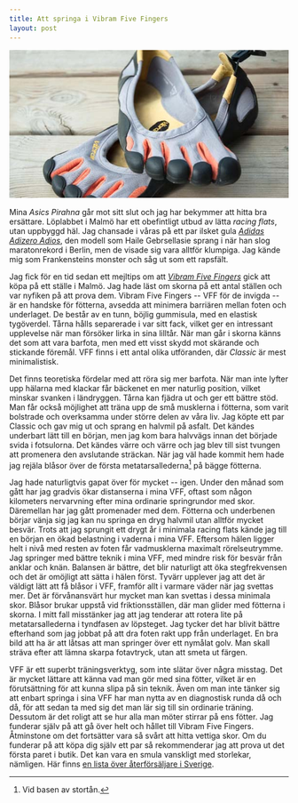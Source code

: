 ```yaml
---
title: Att springa i Vibram Five Fingers
layout: post
---
```


<img src="/bilder/DSC0073.jpg" alt="_DSC0073.jpg" border="0" width="580" height="266" />

Mina *Asics Pirahna* går mot sitt slut och jag har bekymmer att hitta bra ersättare. Löplabbet i Malmö har ett obefintligt utbud av lätta *racing flats*, utan uppbyggd häl. Jag chansade i våras på ett par ilsket gula [*Adidas Adizero Adios*][3], den modell som Haile Gebrsellasie sprang i när han slog maratonrekord i Berlin, men de visade sig vara alltför klumpiga. Jag kände mig som Frankensteins monster och såg ut som ett rapsfält.

Jag fick för en tid sedan ett mejltips om att [*Vibram Five Fingers*][2] gick att köpa på ett ställe i Malmö. Jag hade läst om skorna på ett antal ställen och var nyfiken på att prova dem. Vibram Five Fingers -- VFF för de invigda -- är en handske för fötterna, avsedda att minimera barriären mellan foten och underlaget. De består av en tunn, böjlig gummisula, med en elastisk tygöverdel. Tårna hålls separerade i var sitt fack, vilket ger en intressant upplevelse när man försöker lirka in sina lilltår. När man går i skorna känns det som att vara barfota, men med ett visst skydd mot skärande och stickande föremål. VFF finns i ett antal olika utföranden, där *Classic* är mest minimalistisk.

Det finns teoretiska fördelar med att röra sig mer barfota. När man inte lyfter upp hälarna med klackar får bäckenet en mer naturlig position, vilket minskar svanken i ländryggen. Tårna kan fjädra ut och ger ett bättre stöd. Man får också möjlighet att träna upp de små musklerna i fötterna, som varit bolstrade och overksamma under större delen av våra liv.
Jag köpte ett par Classic och gav mig ut och sprang en halvmil på asfalt. Det kändes underbart lätt till en början, men jag kom bara halvvägs innan det började svida i fotsulorna. Det kändes värre och värre och jag blev till sist tvungen att promenera den avslutande sträckan. När jag väl hade kommit hem hade jag rejäla blåsor över de första metatarsallederna[^2009-07-09-1] på bägge fötterna.

Jag hade naturligtvis gapat över för mycket -- igen. Under den månad som gått har jag gradvis ökar distanserna i mina VFF, oftast som någon kilometers nervarvning efter mina ordinarie springrundor med skor. Däremellan har jag gått promenader med dem. Fötterna och underbenen börjar vänja sig jag kan nu springa en dryg halvmil utan alltför mycket besvär. Trots att jag sprungit ett drygt år i minimala racing flats kände jag till en början en ökad belastning i vaderna i mina VFF. Eftersom hälen ligger helt i nivå med resten av foten får vadmusklerna maximalt rörelseutrymme.
Jag springer med bättre teknik i mina VFF, med mindre risk för besvär från anklar och knän. Balansen är bättre, det blir naturligt att öka stegfrekvensen och det är omöjligt att sätta i hälen först. Tyvärr upplever jag att det är väldigt lätt att få blåsor i VFF, framför allt i varmare väder när jag svettas mer. Det är förvånansvärt hur mycket man kan svettas i dessa minimala skor. Blåsor brukar uppstå vid friktionsställen, där man glider med fötterna i skorna. I mitt fall misstänker jag att jag tenderar att rotera lite på metatarsallederna i tyndfasen av löpsteget. Jag tycker det har blivit bättre efterhand som jag jobbat på att dra foten rakt upp från underlaget. En bra bild att ha är att låtsas att man springer över ett nymålat golv. Man skall sträva efter att lämna skarpa fotavtryck, utan att smeta ut färgen.

VFF är ett superbt träningsverktyg, som inte slätar över några misstag. Det är mycket lättare att känna vad man gör med sina fötter, vilket är en förutsättning för att kunna slipa på sin teknik. Även om man inte tänker sig att enbart springa i sina VFF har man nytta av en diagnostisk runda då och då, för att sedan ta med sig det man lär sig till sin ordinarie träning. Dessutom är det roligt att se hur alla man möter stirrar på ens fötter. Jag funderar själv på att gå över helt och hållet till Vibram Five Fingers. Åtminstone om det fortsätter vara så svårt att hitta vettiga skor.
Om du funderar på att köpa dig själv ett par så rekommenderar jag att prova ut det första paret i butik. Det kan vara en smula vanskligt med storlekar, nämligen. Här finns [en lista över återförsäljare i Sverige][1].

[^2009-07-09-1]: Vid basen av stortån.

[1]: http://www.head2foot.se/fivefingers/sales.htm

[2]: http://www.vibramfivefingers.com/

[3]: http://www.runningwarehouse.com/descpageMRS-AADIOM.html
